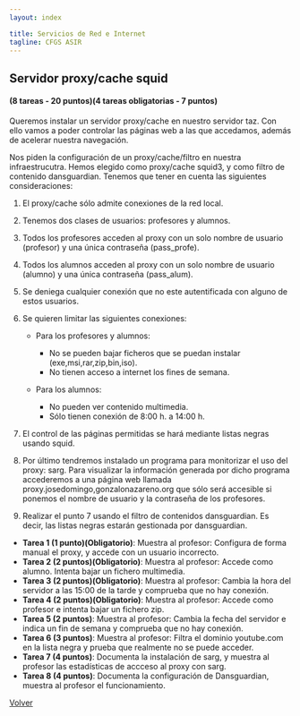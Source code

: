 ```yaml
---
layout: index

title: Servicios de Red e Internet
tagline: CFGS ASIR
---
```


## Servidor proxy/cache squid

#### (8 tareas - 20 puntos)(4 tareas obligatorias - 7 puntos)

Queremos instalar un servidor proxy/cache en nuestro servidor taz. Con ello vamos a poder controlar las páginas web a las que accedamos, además de acelerar nuestra navegación.

Nos piden la configuración de un proxy/cache/filtro en nuestra infraestrucutra. Hemos elegido como proxy/cache squid3, y como filtro de contenido dansguardian. Tenemos que tener en cuenta las siguientes consideraciones:

1. El proxy/cache sólo admite conexiones de la red local.
2. Tenemos dos clases de usuarios: profesores y alumnos.
3. Todos los profesores acceden al proxy con un solo nombre de usuario (profesor) y una única contraseña (pass_profe).
4. Todos los alumnos acceden al proxy con un solo nombre de usuario (alumno) y una única contraseña (pass_alum).
5. Se deniega cualquier conexión que no este autentificada con alguno de estos usuarios.
6. Se quieren limitar las siguientes conexiones:

	* Para los profesores y alumnos:
		* No se pueden bajar ficheros que se puedan instalar (exe,msi,rar,zip,bin,iso).
		* No tienen acceso a internet los fines de semana.	

	* Para los alumnos:
	  	
		* No pueden ver contenido multimedia.
		* Sólo tienen conexión de 8:00 h. a 14:00 h.

7. El control de las páginas permitidas se hará mediante listas negras usando squid.

8. Por último tendremos instalado un programa para monitorizar el uso del proxy: sarg. Para visualizar la información generada por dicho programa accederemos a una página web llamada proxy.josedomingo,gonzalonazareno.org que sólo será accesible si ponemos el nombre de usuario y la contraseña de los profesores.

9. Realizar el punto 7 usando el filtro de contenidos dansguardian. Es decir, las listas negras estarán gestionada por dansguardian. 


<div class='ejercicios' markdown='1'>

* **Tarea 1 (1 punto)(Obligatorio)**: Muestra al profesor: Configura de forma manual el proxy, y accede con un usuario incorrecto.
* **Tarea 2 (2 puntos)(Obligatorio)**: Muestra al profesor: Accede como alumno. Intenta bajar un fichero multimedia.
* **Tarea 3 (2 puntos)(Obligatorio)**: Muestra al profesor: Cambia la hora del servidor a las 15:00 de la tarde y comprueba que no hay conexión.
* **Tarea 4 (2 puntos)(Obligatorio)**: Muestra al profesor: Accede como profesor e intenta bajar un fichero zip.
* **Tarea 5 (2 puntos)**: Muestra al profesor: Cambia la fecha del servidor e indica un fin de semana y comprueba que no hay conexión.
* **Tarea 6 (3 puntos)**: Muestra al profesor: Filtra el dominio youtube.com en la lista negra y prueba que realmente no se puede acceder.
* **Tarea 7 (4 puntos)**: Documenta la instalación de sarg, y muestra al profesor las estadísticas de accceso al proxy con sarg.
* **Tarea 8 (4 puntos)**: Documenta la configuración de Dansguardian, muestra al profesor el funcionamiento.

</div>

[Volver](index)
